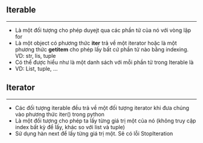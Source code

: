 ## Iterable
***
- Là một đối tượng cho phép duyejt qua các phần tử của nó với vòng lặp for
- Là một object có phương thức __iter__ trả về một iterator hoặc là một phương
thức __getitem__ cho phép lấy bất cứ phần  tử nào bằng indexing. VD: str, lis, tuple
- Có thể được hiểu như là một danh sách với mỗi phần tử trong Iterable là 
- VD: List, tuple, ... 

## Iterator
***
- Các đối tượng iterable đều trả về một đối tượng iterator khi đưa chúng vào phương 
thức iter() trong python
- Là một đối tượng cho phép ta lấy từng giá trị một của nó (không truy cập index bất kỳ để lấy, khác so với list
và tuple)
- Sử dụng hàn next để lấy từng giá trị một. Sẽ có lỗi StopIteration